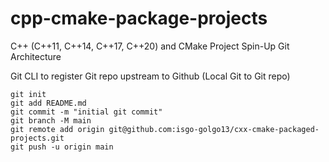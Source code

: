 # cpp-cmake-package-projects
C++ (C++11, C++14, C++17, C++20) and CMake Project Spin-Up Git Architecture

Git CLI to register Git repo upstream to Github (Local Git to Git repo)
```
git init
git add README.md
git commit -m "initial git commit"
git branch -M main
git remote add origin git@github.com:isgo-golgo13/cxx-cmake-packaged-projects.git
git push -u origin main
